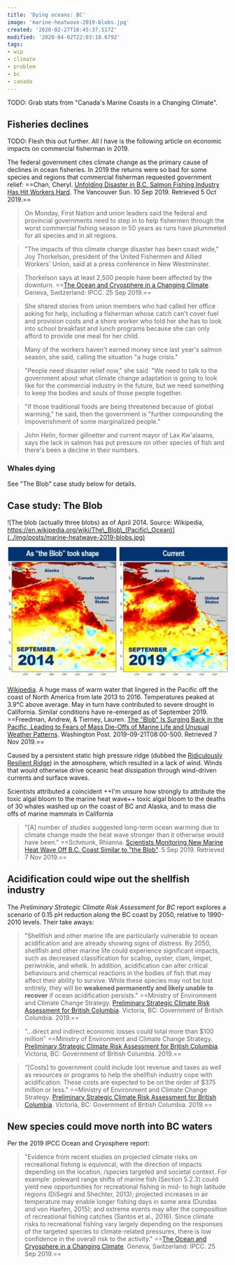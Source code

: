 ```yaml
---
title: 'Dying oceans: BC'
image: 'marine-heatwave-2019-blobs.jpg'
created: '2020-02-27T18:45:37.517Z'
modified: '2020-04-02T22:03:18.679Z'
tags:
- wip
- climate
- problem
- bc
- canada
---
```



TODO: Grab stats from "Canada's Marine Coasts in a Changing Climate".

## Fisheries declines

TODO: Flesh this out further. All I have is the following article on economic impacts on commercial fisherman in 2019.

The federal government cites climate change as the primary cause of declines in ocean fisheries. In 2019 the returns were so bad for some species and regions that commercial fisherman requested government relief: ==<span class='citation' title='Citation'><span class='cite-author' title='Authors'>Chan, Cheryl.</span> <span class='cite-title' title='Title'><a href='https://vancouversun.com/business/local-business/advocates-sound-alarm-on-unfolding-disaster-in-b-c-salmon-fishing-industry'>Unfolding Disaster in B.C. Salmon Fishing Industry Has Hit Workers Hard</a>.</span> <span class='cite-container' title='Newspaper'>The Vancouver Sun.</span> <span class='cite-issued' title='Issued'>10 Sep 2019.</span> <span class='cite-accessed' title='Accessed'>Retrieved 5 Oct 2019.</span></span>==

> On Monday, First Nation and union leaders said the federal and provincial governments need to step in to help fishermen through the worst commercial fishing season in 50 years as runs have plummeted for all species and in all regions.

> "The impacts of this climate change disaster has been coast wide," Joy Thorkelson, president of the United Fishermen and Allied Workers' Union, said at a press conference in New Westminster.

> Thorkelson says at least 2,500 people have been affected by the downturn. ==<span class='citation' title='Citation'><span class='cite-title' title='Title'><a href='https://www.ipcc.ch/srocc/home/'>The Ocean and Cryosphere in a Changing Climate</a>.</span> <span class='cite-publisher' title='Publisher'>Geneva, Switzerland: IPCC.</span> <span class='cite-issued' title='Issued'>25 Sep 2019.</span></span>==

> She shared stories from union members who had called her office asking for help, including a fisherman whose catch can't cover fuel and provision costs and a shore worker who told her she has to look into school breakfast and lunch programs because she can only afford to provide one meal for her child.

> Many of the workers haven't earned money since last year's salmon season, she said, calling the situation "a huge crisis."

> "People need disaster relief now," she said. "We need to talk to the government about what climate change adaptation is going to look like for the commercial industry in the future, but we need something to keep the bodies and souls of those people together.

> "If those traditional foods are being threatened because of global warming," he said, then the government is "further compounding the impoverishment of some marginalized people."

> John Helin, former gillnetter and current mayor of Lax Kw'alaams, says the lack in salmon has put pressure on other species of fish and there's been a decline in their numbers.

### Whales dying

See "The Blob" case study below for details.

## Case study: The Blob

![The blob (actually three blobs) as of April 2014. Source: Wikipedia, https://en.wikipedia.org/wiki/The\_Blob\_(Pacific\_Ocean)](../img/posts/marine-heatwave-2019-blobs.jpg)

![Sea surface temperature anomaly maps from 2014 and 2019. Source: National Oceanic and Atmospheric Administration](../img/posts/marine-heatwave-2019-the-blob.png)

[Wikipedia](https://en.wikipedia.org/wiki/The_Blob_(Pacific_Ocean)). A huge mass of warm water that lingered in the Pacific off the coast of North America from late 2013 to 2016. Temperatures peaked at 3.9°C above average. May in turn have contributed to severe drought in California. Similar conditions have re-emerged as of September 2019. ==<span class='citation' title='Citation'><span class='cite-author' title='Authors'>Freedman, Andrew, & Tierney, Lauren.</span> <span class='cite-title' title='Title'><a href='https://www.washingtonpost.com/weather/2019/09/21/blob-is-surging-back-pacific-leading-fears-mass-die-offs-marine-life-unusual-weather-patterns/'>The "Blob" Is Surging Back in the Pacific, Leading to Fears of Mass Die-Offs of Marine Life and Unusual Weather Patterns</a>.</span> <span class='cite-container' title='Newspaper'>Washington Post.</span> <span class='cite-issued' title='Issued'>2019-09-21T08:00-500.</span> <span class='cite-accessed' title='Accessed'>Retrieved 7 Nov 2019.</span></span>==

Caused by a persistent static high pressure ridge (dubbed the [Ridiculously Resilient Ridge](https://en.wikipedia.org/wiki/Ridiculously_Resilient_Ridge)) in the atmosphere, which resulted in a lack of wind. Winds that would otherwise drive oceanic heat dissipation through wind-driven currents and surface waves.

Scientists attributed a coincident ++I'm unsure how strongly to attribute the toxic algal bloom to the marine heat wave++ toxic algal bloom to the deaths of 30 whales washed up on the coast of BC and Alaska, and to mass die offs of marine mammals in California

> "\[A\] number of studies suggested long-term ocean warming due to climate change made the heat wave stronger than it otherwise would have been." ==<span class='citation' title='Citation'><span class='cite-author' title='Authors'>Schmunk, Rhianna.</span> <span class='cite-title' title='Title'><a href='https://www.cbc.ca/news/canada/british-columbia/marine-heatwave-2019-the-blob-1.5271870'>Scientists Monitoring New Marine Heat Wave Off B.C. Coast Similar to "the Blob"</a>.</span> <span class='cite-issued' title='Issued'>5 Sep 2019.</span> <span class='cite-accessed' title='Accessed'>Retrieved 7 Nov 2019.</span></span>==

## Acidification could wipe out the shellfish industry

The *Preliminary Strategic Climate Risk Assessment for BC* report explores a scenario of 0.15 pH reduction along the BC coast by 2050, relative to 1990-2010 levels. Their take aways:

> "Shellfish and other marine life are particularly vulnerable to ocean acidification and are already showing signs of distress. By 2050, shellfish and other marine life could experience significant impacts, such as decreased classification for scallop, oyster, clam, limpet, periwinkle, and whelk. In addition, acidification can alter critical behaviours and chemical reactions in the bodies of fish that may affect their ability to survive. While these species may not be lost entirely, they will be **weakened permanently and likely unable to recover** if ocean acidification persists." ==<span class='citation' title='Citation'><span class='cite-author' title='Authors'>Ministry of Environment and Climate Change Strategy.</span> <span class='cite-title' title='Title'><a href='https://www2.gov.bc.ca/gov/content/environment/climate-change/adaptation/risk-%20assessment'>Preliminary Strategic Climate Risk Assessment for British Columbia</a>.</span> <span class='cite-publisher' title='Publisher'>Victoria, BC: Government of British Columbia.</span> <span class='cite-issued' title='Issued'>2019.</span></span>==

> "...direct and indirect economic losses could total more than \$100 million" ==<span class='citation' title='Citation'><span class='cite-author' title='Authors'>Ministry of Environment and Climate Change Strategy.</span> <span class='cite-title' title='Title'><a href='https://www2.gov.bc.ca/gov/content/environment/climate-change/adaptation/risk-%20assessment'>Preliminary Strategic Climate Risk Assessment for British Columbia</a>.</span> <span class='cite-publisher' title='Publisher'>Victoria, BC: Government of British Columbia.</span> <span class='cite-issued' title='Issued'>2019.</span></span>==

> "\[Costs\] to government could include lost revenue and taxes as well as resources or programs to help the shellfish industry cope with acidification. These costs are expected to be on the order of \$375 million or less." ==<span class='citation' title='Citation'><span class='cite-author' title='Authors'>Ministry of Environment and Climate Change Strategy.</span> <span class='cite-title' title='Title'><a href='https://www2.gov.bc.ca/gov/content/environment/climate-change/adaptation/risk-%20assessment'>Preliminary Strategic Climate Risk Assessment for British Columbia</a>.</span> <span class='cite-publisher' title='Publisher'>Victoria, BC: Government of British Columbia.</span> <span class='cite-issued' title='Issued'>2019.</span></span>==

## New species could move north into BC waters

Per the 2019 IPCC Ocean and Cryosphere report:

> "Evidence from recent studies on projected climate risks on recreational fishing is equivocal, with the direction of impacts depending on the location, /species targeted and societal context. For example: poleward range shifts of marine fish (Section 5.2.3) could yield new opportunities for recreational fishing in mid- to high latitude regions (DiSegni and Shechter, 2013); projected increases in air temperature may enable longer fishing days in some area (Dundas and von Haefen, 2015); and extreme events may alter the composition of recreational fishing catches (Santos et al., 2016). Since climate risks to recreational fishing vary largely depending on the responses of the targeted species to climate-related pressures, there is low confidence in the overall risk to the activity." ==<span class='citation' title='Citation'><span class='cite-title' title='Title'><a href='https://www.ipcc.ch/srocc/home/'>The Ocean and Cryosphere in a Changing Climate</a>.</span> <span class='cite-publisher' title='Publisher'>Geneva, Switzerland: IPCC.</span> <span class='cite-issued' title='Issued'>25 Sep 2019.</span></span>==
